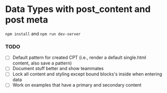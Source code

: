 # Data Types with post_content and post meta

`npm install` and `npm run dev-server`

### TODO

- [ ] Default pattern for created CPT (i.e., render a default single.html content, also save a pattern)
- [ ] Document stuff better and show teammates
- [ ] Lock all content and styling except bound blocks's inside when entering data
- [ ] Work on examples that have a primary and secondary content
